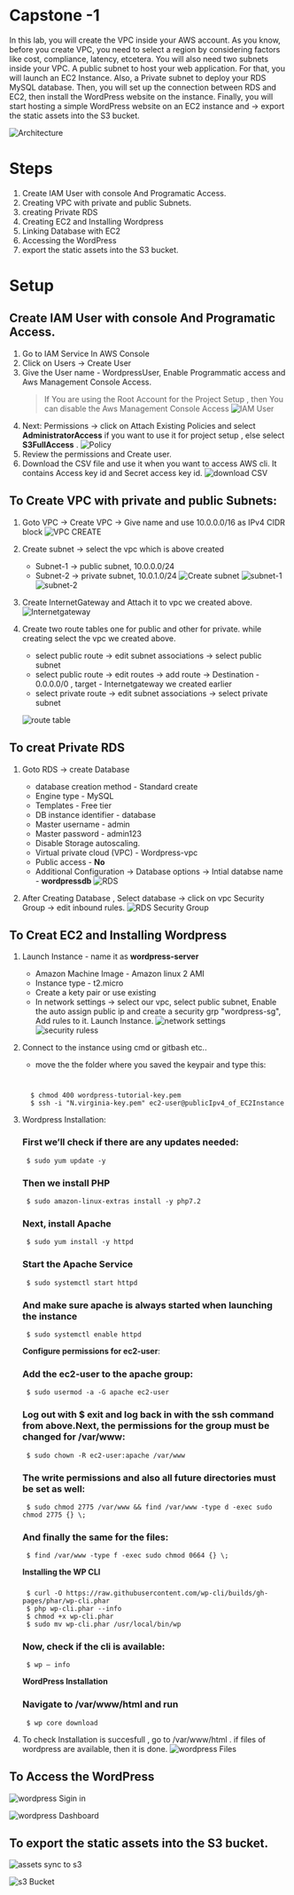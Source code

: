 # Capstone -1
In this lab, you will create the VPC inside your AWS account. As you know, before you create VPC, you need to select a region by considering factors like cost, compliance, latency, etcetera. You will also need two subnets inside your VPC. A public subnet to host your web application. For that, you will launch an EC2 Instance. Also, a Private subnet to deploy your RDS MySQL database. Then, you will set up the connection between RDS and EC2, then install the WordPress website on the instance. Finally, you will start hosting a simple WordPress website on an EC2 instance and -> export the static assets into the S3 bucket.

![Architecture](./images/architecture.jpg)

# Steps

1. Create IAM User with console And Programatic Access.
2. Creating VPC with private and public Subnets. 
3. creating Private RDS
4. Creating EC2 and Installing Wordpress
5. Linking Database with EC2
6. Accessing the WordPress
7. export the static assets into the S3 bucket.

# Setup

## Create IAM User with console And Programatic Access.

1. Go to IAM Service In AWS Console
2. Click on Users -> Create User
3. Give the User name - WordpressUser, Enable Programmatic access and Aws Management Console Access.
   > If You are using the Root Account for the Project Setup , then You can disable the Aws Management Console Access
  ![IAM User](./images/iam-user.jpg)
4. Next: Permissions -> click on Attach Existing Policies and select **AdministratorAccess** if you want to use it for project setup , else select **S3FullAccess** .
  ![Policy](./images/policy.jpg) 
5. Review the permissions and Create user.
6. Download the CSV file and use it when you want to access AWS cli. It contains Access key id and Secret access key id.
   ![download CSV](./images/download-csv.jpg)
   

## To Create VPC with private and public Subnets:

1. Goto VPC -> Create VPC -> Give name and use 10.0.0.0/16 as IPv4 CIDR block 
   ![VPC CREATE](./images/vpc-create.jpg)

2. Create subnet -> select the vpc which  is above created
   
    * Subnet-1 -> public subnet, 10.0.0.0/24
    * Subnet-2 -> private subnet, 10.0.1.0/24
![Create subnet](./images/create-subnet.jpg)
  ![subnet-1](./images/subnet-1.jpg)
  ![subnet-2](./images/subnet-2.jpg)
1. Create InternetGateway and Attach it to vpc we created above.
   ![Internetgateway](./images/igw.jpg)
2. Create two route tables one for public and other for private. while creating select the vpc we created above.

      * select public route -> edit subnet associations -> select public subnet
      * select public route -> edit routes -> add route -> Destination - 0.0.0.0/0 , target - Internetgateway we created earlier
      * select private route -> edit subnet associations -> select private subnet
   
    ![route table](./images/route-table.jpg)


## To creat Private RDS

1. Goto RDS -> create Database
   
    * database creation method - Standard create
    * Engine type - MySQL
    * Templates - Free tier
    * DB instance identifier - database
    * Master username - admin
    * Master password - admin123
    * Disable Storage autoscaling.
    * Virtual private cloud (VPC) - Wordpress-vpc
    * Public access - **No**
    * Additional Configuration -> Database options -> Intial databse name - **wordpressdb**
    ![RDS](./images/rds.jpg)
2. After Creating Database , Select database -> click on vpc Security Group -> edit inbound rules. 
    ![RDS Security Group](./images/rds-securitygrp.jpg)

## To Creat EC2 and Installing Wordpress
1. Launch Instance - name it as **wordpress-server**
   
    * Amazon Machine Image - Amazon linux 2 AMI
    * Instance type - t2.micro
    * Create a kety pair or use existing
    * In network settings -> select our vpc, select public subnet, Enable the auto assign public ip and create a security grp "wordpress-sg",  Add rules to it. Launch Instance.
![network settings](./images/network-settings.jpg)
![security ruless](./images/security-rules.jpg)

2. Connect to the instance using cmd or gitbash etc..
    
     * move the the folder where you saved the keypair and type this:
    #
         $ chmod 400 wordpress-tutorial-key.pem   
         $ ssh -i "N.virginia-key.pem" ec2-user@publicIpv4_of_EC2Instance 
3. Wordpress Installation:

    ### First we’ll check if there are any updates needed:
    
        $ sudo yum update -y

    ### Then we install PHP
        $ sudo amazon-linux-extras install -y php7.2

    ### Next, install Apache
        $ sudo yum install -y httpd

    ### Start the Apache Service
        $ sudo systemctl start httpd
    
    ### And make sure apache is always started when launching the instance
        $ sudo systemctl enable httpd
    **Configure permissions for ec2-user**:
    ### Add the ec2-user to the apache group:
        $ sudo usermod -a -G apache ec2-user
    ### Log out with $ exit and log back in with the ssh command from above.Next, the permissions for the group must be changed for /var/www:
        $ sudo chown -R ec2-user:apache /var/www
    ### The write permissions and also all future directories must be set as well:
        $ sudo chmod 2775 /var/www && find /var/www -type d -exec sudo chmod 2775 {} \;
    ### And finally the same for the files:
        $ find /var/www -type f -exec sudo chmod 0664 {} \;
    **Installing the WP CLI**
    ###
        $ curl -O https://raw.githubusercontent.com/wp-cli/builds/gh-pages/phar/wp-cli.phar
        $ php wp-cli.phar --info
        $ chmod +x wp-cli.phar
        $ sudo mv wp-cli.phar /usr/local/bin/wp
    ### Now, check if the cli is available:
        $ wp — info
    **WordPress Installation**
    ### Navigate to /var/www/html and run
        $ wp core download
4. To check Installation is succesfull , go to /var/www/html . if files of wordpress are available, then it is done. 
![wordpress Files](./images/wordpress-files.jpg)

## To Access the WordPress

![wordpress Sigin in](./images/wordpress-sign.jpg)

![wordpress Dashboard](./images/wordpress-dashboard.jpg)

## To export the static assets into the S3 bucket.

![assets sync to s3](./images/s3-sync.jpg)

![ s3 Bucket](./images/s3-bucket.jpg)